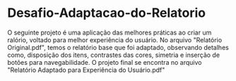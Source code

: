 # Desafio-Adaptacao-do-Relatorio
O seguinte projeto é uma aplicação das melhores práticas ao criar um ralório, voltado para melhor experiência do usuário.
No arquivo "Relatório Original.pdf", temos o relatório base que foi adaptado, observando detalhes como, disposição dos itens, contrastes das cores, simetria e inserção de botões para navegabilidade. 
O projeto final se encontra no arquivo "Relatório Adaptado para Experiência do Usuário.pdf"
